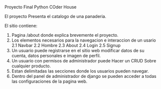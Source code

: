 Proyecto Final Python COder House

El proyecto Presenta el catalogo de una panaderia.

El sitio contiene:

1. Pagina /about donde explica brevemente el proyecto.
2. Los elementos necesarios para la navegacion e interaccion de un usario
2.1 Navbar
2.2 Hombre
2.3 About
2.4 Login
2.5 Signup
3. Un usuario puede registrarse en el sitio web modificar datos de su cuenta, datos personales e imagen de perfil.
4. Un usuario con permisos de administrador puede Hacer un CRUD Sobre cualquier producto.
5. Estan delimitadas las secciones donde los usuarios pueden navegar.
6. Dentro del panel de administrador de django se pueden acceder a todas las configuraciones de la pagina web.


